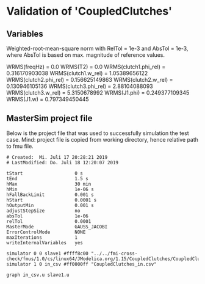 # Validation of 'CoupledClutches'

## Variables
Weighted-root-mean-square norm with RelTol = 1e-3 and AbsTol = 1e-3, where
AbsTol is based on max. magnitude of reference values.

WRMS(freqHz) = 0.0
WRMS(T2) = 0.0
WRMS(clutch1.phi_rel) = 0.316170903038
WRMS(clutch1.w_rel) = 1.05389656122
WRMS(clutch2.phi_rel) = 0.156625149863
WRMS(clutch2.w_rel) = 0.130946105136
WRMS(clutch3.phi_rel) = 2.88104088093
WRMS(clutch3.w_rel) = 5.3150678992
WRMS(J1.phi) = 0.249377109345
WRMS(J1.w) = 0.797349450445

## MasterSim project file

Below is the project file that was used to successfully simulation the test case.
Mind: project file is copied from working directory, hence relative path to fmu file.

```
# Created:	Mi. Juli 17 20:28:21 2019
# LastModified:	Do. Juli 18 12:20:07 2019

tStart                   0 s
tEnd                     1.5 s
hMax                     30 min
hMin                     1e-06 s
hFallBackLimit           0.001 s
hStart                   0.0001 s
hOutputMin               0.001 s
adjustStepSize           no
absTol                   1e-06
relTol                   0.0001
MasterMode               GAUSS_JACOBI
ErrorControlMode         NONE
maxIterations            1
writeInternalVariables   yes

simulator 0 0 slave1 #ffff8c00 "../../fmi-cross-check/fmus/1.0/cs/linux64/JModelica.org/1.15/CoupledClutches/CoupledClutches.fmu"
simulator 1 0 in_csv #ff0000ff "CoupledClutches_in.csv"

graph in_csv.u slave1.u

```

